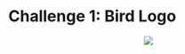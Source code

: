  # Challenge 1: Bird Logo

<p text align="center"><img src="https://user-images.githubusercontent.com/54719422/94242205-4ee0ed00-ff33-11ea-86fb-5aeff919ffc8.png"></p>